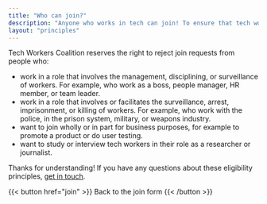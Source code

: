 ```yaml
---
title: "Who can join?"
description: "Anyone who works in tech can join! To ensure that tech workers can speak and act freely within the group, there are however a few eligibility principles."
layout: "principles"
--- 
```


Tech Workers Coalition reserves the right to reject join requests from people who:

- work in a role that involves the management, disciplining, or surveillance of workers. For example, who work as a boss, people manager, HR member, or team leader.
- work in a role that involves or facilitates the surveillance, arrest, imprisonment, or killing of workers. For example, who work with the police, in the prison system, military, or weapons industry.
- want to join wholly or in part for business purposes, for example to promote a product or do user testing.
- want to study or interview tech workers in their role as a researcher or journalist.

Thanks for understanding! If you have any questions about these eligibility principles, [get in touch](mailto:hey@techwerkers.nl).

<span class="flex justify-center uppercase font-mono">
  {{< button href="join" >}}
    Back to the join form
  {{< /button >}}
</span>
